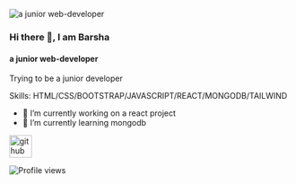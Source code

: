 ![a junior web-developer](https://cdn.dribbble.com/users/4435100/screenshots/15114878/composition_1.gif)
### Hi there 👋, I am Barsha 
#### a junior web-developer


Trying to be a junior developer

Skills: HTML/CSS/BOOTSTRAP/JAVASCRIPT/REACT/MONGODB/TAILWIND

- 🔭 I’m currently working on a react project 
- 🌱 I’m currently learning mongodb


[<img src='https://cdn.jsdelivr.net/npm/simple-icons@3.0.1/icons/github.svg' alt='github' height='40'>](https://github.com/Developer-Barsha)  

![Profile views](https://gpvc.arturio.dev/Developer-Barsha)  